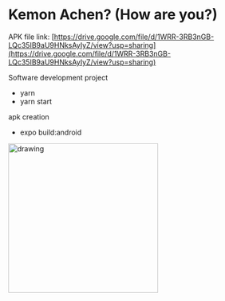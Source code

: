 # Kemon Achen? (How are you?)

APK file link: [https://drive.google.com/file/d/1WRR-3RB3nGB-LQc35IB9aU9HNksAyIyZ/view?usp=sharing](https://drive.google.com/file/d/1WRR-3RB3nGB-LQc35IB9aU9HNksAyIyZ/view?usp=sharing)

Software development project

- yarn
- yarn start

apk creation
- expo build:android

<img src="https://user-images.githubusercontent.com/51060061/149638132-03cde6e2-bf78-43a0-aab2-7c2a76699a7c.png" alt="drawing" width="300"/>
